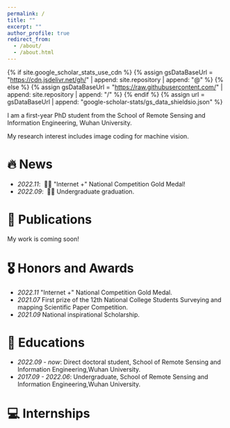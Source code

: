 ```yaml
---
permalink: /
title: ""
excerpt: ""
author_profile: true
redirect_from: 
  - /about/
  - /about.html
---
```


{% if site.google_scholar_stats_use_cdn %}
{% assign gsDataBaseUrl = "https://cdn.jsdelivr.net/gh/" | append: site.repository | append: "@" %}
{% else %}
{% assign gsDataBaseUrl = "https://raw.githubusercontent.com/" | append: site.repository | append: "/" %}
{% endif %}
{% assign url = gsDataBaseUrl | append: "google-scholar-stats/gs_data_shieldsio.json" %}

<span class='anchor' id='about-me'></span>

I am a first-year PhD student from the School of Remote Sensing and Information Engineering, Wuhan University. 

My research interest includes image coding for machine vision. 

# 🔥 News
- *2022.11*: &nbsp;🎉🎉 "Internet +" National Competition Gold Medal!
- *2022.09*: &nbsp;🎉🎉 Undergraduate graduation.

# 📝 Publications 

My work is coming soon!

# 🎖 Honors and Awards
- *2022.11* "Internet +" National Competition Gold Medal. 
- *2021.07* First prize of the 12th National College Students Surveying and mapping Scientific Paper Competition.
- *2021.09* National inspirational Scholarship.

# 📖 Educations
- *2022.09 - now*:     Direct doctoral student, School of Remote Sensing and Information Engineering,Wuhan University. 
- *2017.09 - 2022.06*: Undergraduate, School of Remote Sensing and Information Engineering,Wuhan University. 

# 💻 Internships
